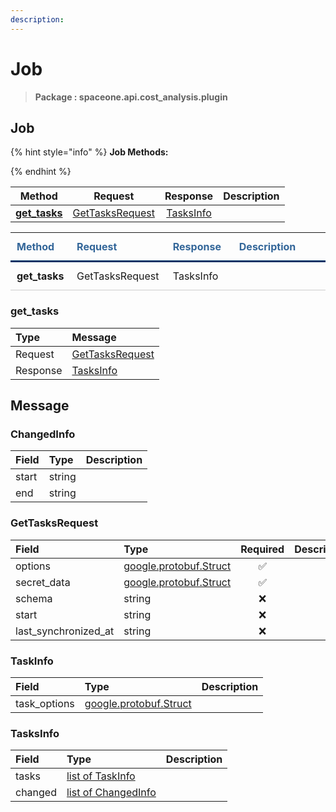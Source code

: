 ```yaml
---
description:  
---
```

# Job

>  **Package : spaceone.api.cost_analysis.plugin**

## Job

{% hint style="info" %}
**Job Methods:**

{%  endhint %}


| Method | Request | Response | Description |
| :-----: | :--------: | :--------: | :-------------------- |
| [**get_tasks**](job.md#get_tasks)|   [GetTasksRequest](job.md#gettasksrequest) |   [TasksInfo](job.md#tasksinfo) |  |TEST

<table style="border-collapse: collapse; text-align: left; line-height: 1.5;">
    <thead>
    <tr>
      <th scope="cols" style="padding: 10px; font-weight: bold; vertical-align: top; color: #369; border-bottom: 3px solid #036;">Method</th>
      <th scope="cols" style="padding: 10px; font-weight: bold; vertical-align: top; color: #369; border-bottom: 3px solid #036;">Request</th>
      <th scope="cols" style="padding: 10px; font-weight: bold; vertical-align: top; color: #369; border-bottom: 3px solid #036;">Response</th>
      <th scope="cols" style="padding: 10px; font-weight: bold; vertical-align: top; color: #369; border-bottom: 3px solid #036;">Description</th>
    </tr>
    </thead>
    <tbody>
    <tr>
      <th scope="row" style="width: 80px; padding: 10px; font-weight: bold; vertical-align: top; border-bottom: 1px solid #ccc;">get_tasks</th>
      <td style="width: 150px; padding: 10px; vertical-align: top; border-bottom: 1px solid #ccc;">   GetTasksRequest </td>
      <td style="width: 150px; padding: 10px; vertical-align: top; border-bottom: 1px solid #ccc;">   TasksInfo </td>
      <td style="width: 400px; padding: 10px; vertical-align: top; border-bottom: 1px solid #ccc;"></td>
    </tr></tbody>
</table> 
 

 
### get_tasks


| Type | Message |
| :--- | :--- |
| Request | [GetTasksRequest](job.md#gettasksrequest) |
| Response |  [TasksInfo](job.md#tasksinfo)  |


## 

## Message

### ChangedInfo
| Field | Type |  Description |
| :--- | :--- | :--- |
| start |string | |
| end |string | |

### GetTasksRequest
| Field | Type | Required | Description |
| :--- | :--- | :---: | :--- |
| options |[google.protobuf.Struct](https://github.com/protocolbuffers/protobuf/blob/master/src/google/protobuf/struct.proto)|✅| |
| secret_data |[google.protobuf.Struct](https://github.com/protocolbuffers/protobuf/blob/master/src/google/protobuf/struct.proto)|✅| |
| schema |string|❌| |
| start |string|❌| |
| last_synchronized_at |string|❌| |

### TaskInfo
| Field | Type |  Description |
| :--- | :--- | :--- |
| task_options |[google.protobuf.Struct](https://github.com/protocolbuffers/protobuf/blob/master/src/google/protobuf/struct.proto) | |

### TasksInfo
| Field | Type |  Description |
| :--- | :--- | :--- |
| tasks |[list of TaskInfo](job.md#taskinfo) | |
| changed |[list of ChangedInfo](job.md#changedinfo) | |
